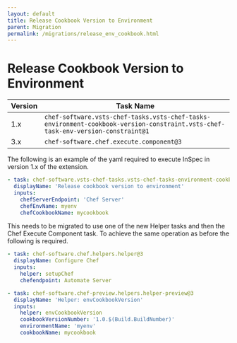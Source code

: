 ```yaml
---
layout: default
title: Release Cookbook Version to Environment
parent: Migration
permalink: /migrations/release_env_cookbook.html
---
```


# Release Cookbook Version to Environment

| Version | Task Name |
|---|---|
| 1.x | `chef-software.vsts-chef-tasks.vsts-chef-tasks-environment-cookbook-version-constraint.vsts-chef-task-env-version-constraint@1` |
| 3.x | `chef-software.chef.execute.component@3` | 

The following is an example of the yaml required to execute InSpec in version 1.x of the extension.

```yaml
- task: chef-software.vsts-chef-tasks.vsts-chef-tasks-environment-cookbook-version-constraint.vsts-chef-task-env-version-constraint@1
  displayName: 'Release cookbook version to environment'
  inputs:
    chefServerEndpoint: 'Chef Server'
    chefEnvName: myenv
    chefCookbookName: mycookbook
```

This needs to be migrated to use one of the new Helper tasks and then the Chef Execute Component task. To achieve the same operation as before the following is required.

```yaml
- task: chef-software.chef.helpers.helper@3
  displayName: Configure Chef
  inputs: 
    helper: setupChef
    chefendpoint: Automate Server

- task: chef-software.chef-preview.helpers.helper-preview@3
  displayName: 'Helper: envCookbookVersion'
  inputs:
    helper: envCookbookVersion
    cookbookVersionNumber: '1.0.$(Build.BuildNumber)'
    environmentName: 'myenv'
    cookbookName: mycookbook
```
